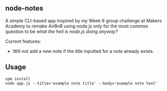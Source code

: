 ## node-notes

A simple CLI-based app inspired by my Week 6 group challenge at Makers Academy to remake AirBnB using node.js only for the most common question to be *what the hell is node.js doing anyway?*

Current features:
 - Will not add a new note if the title inputted for a note already exists.

## Usage

```
npm install
node app.js --title='example note title' --body='example note text'
```